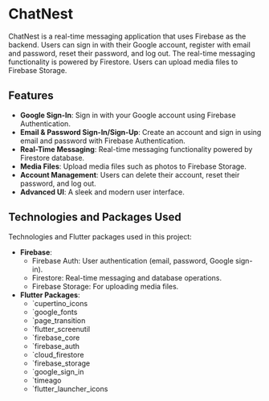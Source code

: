 # ChatNest 

ChatNest is a real-time messaging application that uses Firebase as the backend. Users can sign in with their Google account, register with email and password, reset their password, and log out. The real-time messaging functionality is powered by Firestore. Users can upload media files to Firebase Storage.

## Features

- **Google Sign-In**: Sign in with your Google account using Firebase Authentication.
- **Email & Password Sign-In/Sign-Up**: Create an account and sign in using email and password with Firebase Authentication.
- **Real-Time Messaging**: Real-time messaging functionality powered by Firestore database.
- **Media Files**: Upload media files such as photos to Firebase Storage.
- **Account Management**: Users can delete their account, reset their password, and log out.
- **Advanced UI**: A sleek and modern user interface.

## Technologies and Packages Used

Technologies and Flutter packages used in this project:

- **Firebase**:
  - Firebase Auth: User authentication (email, password, Google sign-in).
  - Firestore: Real-time messaging and database operations.
  - Firebase Storage: For uploading media files.
- **Flutter Packages**:
  - `cupertino_icons
  - `google_fonts
  - `page_transition
  - `flutter_screenutil
  - `firebase_core
  - `firebase_auth
  - `cloud_firestore
  - `firebase_storage
  - `google_sign_in
  - `timeago
  - `flutter_launcher_icons
